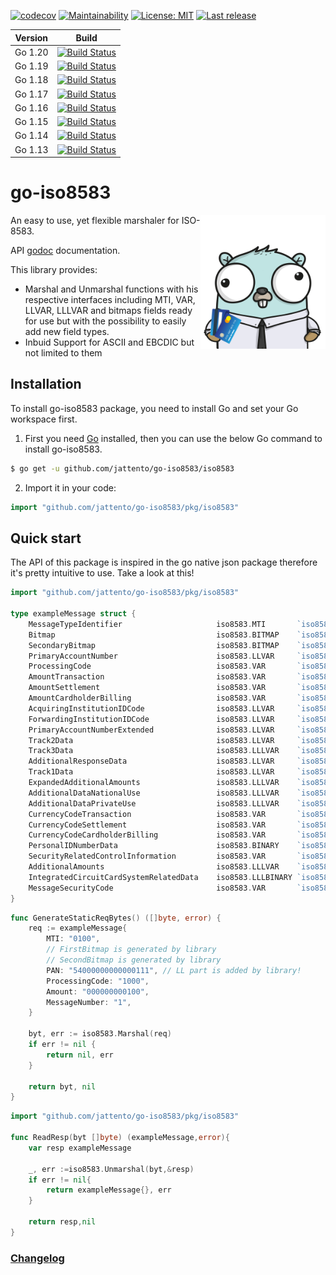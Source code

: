 [![codecov](https://codecov.io/gh/jattento/go-iso8583/branch/master/graph/badge.svg)](https://codecov.io/gh/jattento/go-iso8583)
[![Maintainability](https://api.codeclimate.com/v1/badges/94a2058a2b0823cf31be/maintainability)](https://codeclimate.com/github/jattento/go-iso8583/maintainability)
[![License: MIT](https://img.shields.io/badge/License-MIT-yellow.svg)](https://opensource.org/licenses/MIT)
[![Last release](https://img.shields.io/github/v/release/jattento/go-iso8583?style=plastic)](https://github.com/jattento/go-iso8583/releases)


| Version |      Build      |
|---------|:-------------:|
| Go 1.20 |[![Build Status](https://travis-ci.com/jattento/go-iso8583.svg?branch=master)](https://travis-ci.com/jattento/go-iso8583)|
| Go 1.19 |[![Build Status](https://travis-ci.com/jattento/go-iso8583.svg?branch=master)](https://travis-ci.com/jattento/go-iso8583)|
| Go 1.18 |[![Build Status](https://travis-ci.com/jattento/go-iso8583.svg?branch=master)](https://travis-ci.com/jattento/go-iso8583)|
| Go 1.17 |[![Build Status](https://travis-ci.com/jattento/go-iso8583.svg?branch=master)](https://travis-ci.com/jattento/go-iso8583)|
| Go 1.16 |[![Build Status](https://travis-ci.com/jattento/go-iso8583.svg?branch=master)](https://travis-ci.com/jattento/go-iso8583)|
| Go 1.15 |[![Build Status](https://travis-ci.com/jattento/go-iso8583.svg?branch=master)](https://travis-ci.com/jattento/go-iso8583)|
| Go 1.14 |[![Build Status](https://travis-ci.com/jattento/go-iso8583.svg?branch=master)](https://travis-ci.com/jattento/go-iso8583)|
| Go 1.13 |[![Build Status](https://travis-ci.com/jattento/go-iso8583.svg?branch=master)](https://travis-ci.com/jattento/go-iso8583)|
# go-iso8583

<img align="right" width="200px" src="https://raw.githubusercontent.com/jattento/go-iso8583-logo/main/iso%20gopher.png">

An easy to use, yet flexible marshaler for ISO-8583.

API [godoc](https://godoc.org/github.com/jattento/go-iso8583/pkg/iso8583) documentation.

This library provides:
- Marshal and Unmarshal functions with his respective interfaces
including MTI, VAR, LLVAR, LLLVAR and bitmaps fields ready for use
but with the possibility to easily add new field types.
- Inbuid Support for ASCII and EBCDIC but not limited to them


## Installation

To install go-iso8583 package, you need to install Go and set your Go workspace first.

1. First you need [Go](https://golang.org/) installed, then you can use the below Go command to install go-iso8583.
```sh
$ go get -u github.com/jattento/go-iso8583/iso8583
```

2. Import it in your code:
```go
import "github.com/jattento/go-iso8583/pkg/iso8583"
```

## Quick start

The API of this package is inspired in the go native json package
therefore it's pretty intuitive to use. Take a look at this!

```go
import "github.com/jattento/go-iso8583/pkg/iso8583"

type exampleMessage struct {
	MessageTypeIdentifier                     iso8583.MTI       `iso8583:"mti,length:4,encoding:ebcdic"`
	Bitmap                                    iso8583.BITMAP    `iso8583:"bitmap"`
	SecondaryBitmap                           iso8583.BITMAP    `iso8583:"1,omitempty"`
	PrimaryAccountNumber                      iso8583.LLVAR     `iso8583:"2,length:64,encoding:ebcdic,omitempty"`
	ProcessingCode                            iso8583.VAR       `iso8583:"3,length:6,encoding:ebcdic,omitempty"` 
	AmountTransaction                         iso8583.VAR       `iso8583:"4,length:12,encoding:ebcdic,omitempty"`
	AmountSettlement                          iso8583.VAR       `iso8583:"5,length:12,encoding:ebcdic,omitempty"`
	AmountCardholderBilling                   iso8583.VAR       `iso8583:"6,length:12,encoding:ebcdic,omitempty"`
	AcquiringInstitutionIDCode                iso8583.LLVAR     `iso8583:"32,length:11,encoding:ebcdic,omitempty"`
	ForwardingInstitutionIDCode               iso8583.LLVAR     `iso8583:"33,length:11,encoding:ebcdic,omitempty"`
	PrimaryAccountNumberExtended              iso8583.LLVAR     `iso8583:"34,length:28,encoding:ebcdic,omitempty"`
	Track2Data                                iso8583.LLVAR     `iso8583:"35,length:37,encoding:ebcdic,omitempty"`
	Track3Data                                iso8583.LLLVAR    `iso8583:"36,length:104,encoding:ebcdic,omitempty"`
	AdditionalResponseData                    iso8583.LLVAR     `iso8583:"44,length:25,encoding:ebcdic,omitempty"`
	Track1Data                                iso8583.LLVAR     `iso8583:"45,length:76,encoding:ebcdic,omitempty"`
	ExpandedAdditionalAmounts                 iso8583.LLLVAR    `iso8583:"46,length:999,encoding:ebcdic,omitempty"`
	AdditionalDataNationalUse                 iso8583.LLLVAR    `iso8583:"47,length:999,encoding:ebcdic,omitempty"`
	AdditionalDataPrivateUse                  iso8583.LLLVAR    `iso8583:"48,length:999,encoding:ebcdic,omitempty"`
	CurrencyCodeTransaction                   iso8583.VAR       `iso8583:"49,length:3,encoding:ebcdic,omitempty"`
	CurrencyCodeSettlement                    iso8583.VAR       `iso8583:"50,length:3,encoding:ebcdic,omitempty"`
	CurrencyCodeCardholderBilling             iso8583.VAR       `iso8583:"51,length:3,encoding:ebcdic,omitempty"`
	PersonalIDNumberData                      iso8583.BINARY    `iso8583:"52,length:8,omitempty"`
	SecurityRelatedControlInformation         iso8583.VAR       `iso8583:"53,length:16,encoding:ebcdic,omitempty"`
	AdditionalAmounts                         iso8583.LLLVAR    `iso8583:"54,length:120,encoding:ebcdic,omitempty"`
	IntegratedCircuitCardSystemRelatedData    iso8583.LLLBINARY `iso8583:"55,length:999,encoding:ebcdic,omitempty"`
	MessageSecurityCode                       iso8583.VAR       `iso8583:"96,length:8,encoding:ebcdic,omitempty"`
}
```

```go
func GenerateStaticReqBytes() ([]byte, error) {
	req := exampleMessage{
		MTI: "0100",
		// FirstBitmap is generated by library
		// SecondBitmap is generated by library
		PAN: "54000000000000111", // LL part is added by library!
		ProcessingCode: "1000",
		Amount: "000000000100",
		MessageNumber: "1",
	}
	
	byt, err := iso8583.Marshal(req)
	if err != nil {
		return nil, err
	}

	return byt, nil
}
```

```go
import "github.com/jattento/go-iso8583/pkg/iso8583"

func ReadResp(byt []byte) (exampleMessage,error){
	var resp exampleMessage

	_, err :=iso8583.Unmarshal(byt,&resp)
	if err != nil{
		return exampleMessage{}, err
	}

	return resp,nil
}
```

### [Changelog](changelog.md)